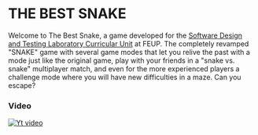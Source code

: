 # THE BEST SNAKE

Welcome to The Best Snake, a game developed for the [Software Design and Testing Laboratory Curricular Unit](https://sigarra.up.pt/feup/en/UCURR_GERAL.FICHA_UC_VIEW?pv_ocorrencia_id=501676) at FEUP.
The completely revamped "SNAKE" game with several game modes that let you relive the past with a mode just like the original game, play with your friends in a "snake vs. snake" multiplayer match, and even for the more experienced players a challenge mode where you will have new difficulties in a maze. Can you escape? 

### Video
[![Yt video](http://img.youtube.com/vi/nfzPN-YrvwY/0.jpg)](https://www.youtube.com/shorts/nfzPN-YrvwY "FEUP LDTS 2021 - The Best Snake")
